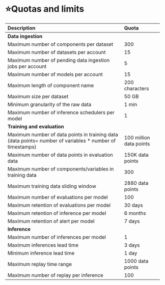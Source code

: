 # ⭐Quotas and limits

| Description                                                  | Quota                   |
| :----------------------------------------------------------- | :---------------------- |
| **Data ingestion**                                           |                         |
| Maximum number of components per dataset                     | 300                     |
| Maximum number of datasets per account                       | 15                      |
| Maximum number of pending data ingestion jobs per account    | 5                       |
| Maximum number of models per account                         | 15                      |
| Maximum length of component name                             | 200 characters          |
| Maximum size per dataset                                     | 50 GB                   |
| Minimum granularity of the raw data                          | 1 min                   |
| Maximum number of inference schedulers per model             | 1                       |
| **Training and evaluation**                                  |                         |
| Maximum number of data points in training data  (data points= number of variables * number of timestamps) | 100 million data points |
| Maximum number of data points in evaluation data             | 150K data points        |
| Maximum number of components/variables in training data      | 300                     |
| Maximum training data sliding window                         | 2880 data points        |
| Maximum number of evaluations per model                      | 100                     |
| Maximum retention of evaluations per model                   | 30 days                 |
| Maximum retention of inference per model                     | 6 months                |
| Maximum retention of alert per model                         | 7 days                  |
| **Inference**                                                |                         |
| Maximum number of inferences per model                       | 1                       |
| Maximum inferences lead time                                 | 3 days                  |
| Minimum inference lead time                                  | 1 day                   |
| Maximum replay time range                                    | 1000 data points        |
| Maximum number of replay per inference                       | 100                     |
